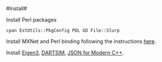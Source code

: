 #Install#

Install Perl packages
```
cpan ExtUtils::PkgConfig PDL GD File::Slurp
```

Install MXNet and Perl binding following the instructions [here](https://mxnet.apache.org/versions/1.5.0/install/osx_setup.html#install-the-mxnet-package-for-perl).

Install [Eigen3](https://eigen.tuxfamily.org/index.php?title=Main_Page), [DARTSIM](https://dartsim.github.io/), [JSON for Modern C++](https://github.com/nlohmann/json).

